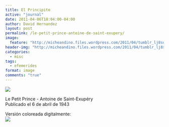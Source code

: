 ```yaml
---
title: El Principito
active: "journal"
date: 2011-04-06T18:04:00-04:00
author: David Hernandez
layout: post
permalink: /le-petit-prince-antoine-de-saint-exupery/
image:
  feature: "http://micheandino.files.wordpress.com/2011/04/tumblr_lj8suq5w3p1qzqummo1_1280.jpg"
header-img: "http://micheandino.files.wordpress.com/2011/04/tumblr_lj8suq5w3p1qzqummo1_1280.jpg"
categories:
  - misc
tags:
  - efemerides
format: image
comments: "true"
---
```

<a href="http://micheandino.files.wordpress.com/2011/04/tumblr_lj8suq5w3p1qzqummo1_1280.jpg" class="popup"  title="Le Petit Prince" data-caption="© 2011 by David Hernández">
<img src="http://micheandino.files.wordpress.com/2011/04/tumblr_lj8suq5w3p1qzqummo1_1280.jpg"></a>

Le Petit Prince - Antoine de Saint-Exupéry<br>
Publicado el 6 de abril de 1943

Versión coloreada digitalmente:<br />
<a href="http://orig01.deviantart.net/ac56/f/2011/096/0/f/le_petit_prince_by_davidhdz-d3ddk5r.jpg" class="popup"  title="Le Petit Prince" data-caption="© 2011 by David Hernández">
<img src="http://orig01.deviantart.net/ac56/f/2011/096/0/f/le_petit_prince_by_davidhdz-d3ddk5r.jpg"></a>

